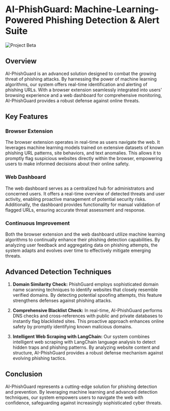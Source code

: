 # AI-PhishGuard: Machine-Learning-Powered Phishing Detection & Alert Suite
![Project Beta](https://i.imgur.com/G2eKvW7.png)

## Overview
AI-PhishGuard is an advanced solution designed to combat the growing threat of phishing attacks. By harnessing the power of machine learning algorithms, our system offers real-time identification and alerting of phishing URLs. With a browser extension seamlessly integrated into users' browsing experience and a web dashboard for comprehensive monitoring, AI-PhishGuard provides a robust defense against online threats.

## Key Features

### Browser Extension
The browser extension operates in real-time as users navigate the web. It leverages machine learning models trained on extensive datasets of known phishing URL patterns, site behaviors, and text anomalies. This allows it to promptly flag suspicious websites directly within the browser, empowering users to make informed decisions about their online safety.

### Web Dashboard
The web dashboard serves as a centralized hub for administrators and concerned users. It offers a real-time overview of detected threats and user activity, enabling proactive management of potential security risks. Additionally, the dashboard provides functionality for manual validation of flagged URLs, ensuring accurate threat assessment and response.

### Continuous Improvement
Both the browser extension and the web dashboard utilize machine learning algorithms to continually enhance their phishing detection capabilities. By analyzing user feedback and aggregating data on phishing attempts, the system adapts and evolves over time to effectively mitigate emerging threats.

## Advanced Detection Techniques

1. **Domain Similarity Check:** PhishGuard employs sophisticated domain name scanning techniques to identify websites that closely resemble verified domains. By detecting potential spoofing attempts, this feature strengthens defenses against phishing attacks.

2. **Comprehensive Blacklist Check:** In real-time, AI-PhishGuard performs DNS checks and cross-references with public and private databases to instantly flag blacklisted sites. This proactive approach enhances online safety by promptly identifying known malicious domains.

3. **Intelligent Web Scraping with LangChain:** Our system combines intelligent web scraping with LangChain language analysis to detect hidden traps and phishing patterns. By analyzing website content and structure, AI-PhishGuard provides a robust defense mechanism against evolving phishing tactics.

## Conclusion
AI-PhishGuard represents a cutting-edge solution for phishing detection and prevention. By leveraging machine learning and advanced detection techniques, our system empowers users to navigate the web with confidence, safeguarding against increasingly sophisticated cyber threats.
